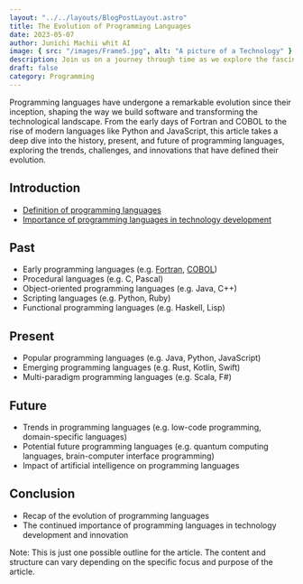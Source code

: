 ```yaml
---
layout: "../../layouts/BlogPostLayout.astro"
title: The Evolution of Programming Languages
date: 2023-05-07
author: Junichi Machii whit AI
image: { src: "/images/Frame5.jpg", alt: "A picture of a Technology" }
description: Join us on a journey through time as we explore the fascinating evolution of programming languages, from their humble beginnings to the cutting-edge languages of today and the potential languages of tomorrow. Discover the key paradigms and trends that have shaped their development, and gain insights into how these languages continue to shape the world of technology and innovation.
draft: false
category: Programming
---
```


Programming languages have undergone a remarkable evolution since their inception, shaping the way we build software and transforming the technological landscape. From the early days of Fortran and COBOL to the rise of modern languages like Python and JavaScript, this article takes a deep dive into the history, present, and future of programming languages, exploring the trends, challenges, and innovations that have defined their evolution.

## Introduction

- [Definition of programming languages](./post-8)
- [Importance of programming languages in technology development](./post-9)

## Past

- Early programming languages (e.g. [Fortran](./post-10), [COBOL](./post-11))
- Procedural languages (e.g. C, Pascal)
- Object-oriented programming languages (e.g. Java, C++)
- Scripting languages (e.g. Python, Ruby)
- Functional programming languages (e.g. Haskell, Lisp)

## Present

- Popular programming languages (e.g. Java, Python, JavaScript)
- Emerging programming languages (e.g. Rust, Kotlin, Swift)
- Multi-paradigm programming languages (e.g. Scala, F#)

## Future

- Trends in programming languages (e.g. low-code programming, domain-specific languages)
- Potential future programming languages (e.g. quantum computing languages, brain-computer interface programming)
- Impact of artificial intelligence on programming languages

## Conclusion

- Recap of the evolution of programming languages
- The continued importance of programming languages in technology development and innovation

Note: This is just one possible outline for the article. The content and structure can vary depending on the specific focus and purpose of the article.
